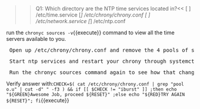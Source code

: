 >>Q1: Which directory are the NTP time services located in?<<
[ ] /etc/time.service
[*] /etc/chrony/chrony.conf
[ ] /etc/network.service
[*] /etc/ntp.conf

run the `chronyc sources -v`{{execute}} command to view all the time servers available to you. 
<pre> Open up /etc/chrony/chrony.conf and remove the 4 pools of servers </pre>

<pre> Start ntp services and restart your chrony through systemctl </pre>
<pre> Run the chronyc sources command again to see how that changed it </pre>

Verify answer with:`CHECK=$( cat /etc/chrony/chrony.conf | grep "pool o.u" | cut -d" " -f3 ) && if [[ $CHECK != "iburst" ]] ;then echo "${GREEN}Awesome Job, proceed ${RESET}" ;else echo "${RED}TRY AGAIN ${RESET}"; fi`{{execute}}
